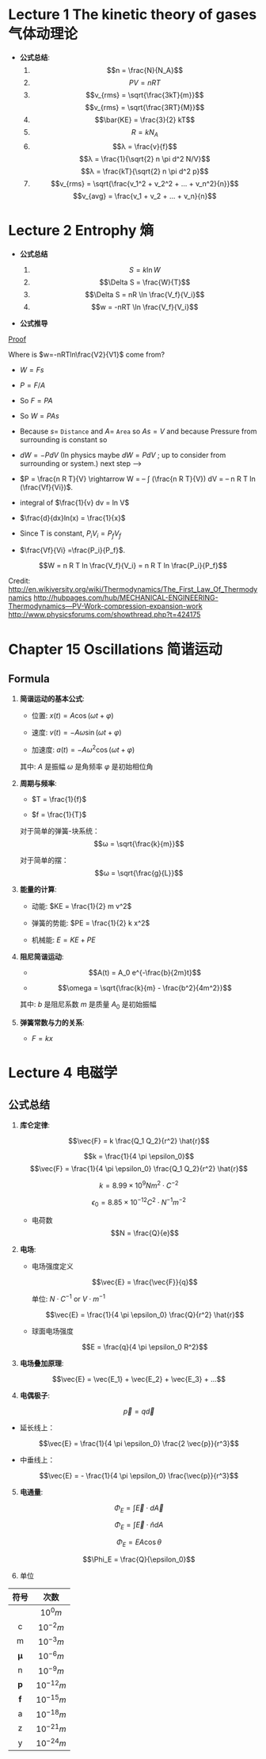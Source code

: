 # Lecture 1 The kinetic theory of gases 气体动理论

- **公式总结**:
   1. $$n = \frac{N}{N_A}$$
   2. $$PV = nRT$$
   3. $$v_{rms} = \sqrt{\frac{3kT}{m}}$$
      $$v_{rms} = \sqrt{\frac{3RT}{M}}$$
   4. $$\bar{KE} = \frac{3}{2} kT$$
   5. $$R = k N_A$$
   6. $$λ = \frac{v}{f}$$
      $$λ = \frac{1}{\sqrt{2} n \pi d^2 N/V}$$
      $$λ = \frac{kT}{\sqrt{2} n \pi d^2 p}$$
   7. $$v_{rms} = \sqrt{\frac{v_1^2 + v_2^2 + ... + v_n^2}{n}}$$
      $$v_{avg} = \frac{v_1 + v_2 + ... + v_n}{n}$$

# Lecture 2 Entrophy 熵

- **公式总结**

    1. $$S = k \ln W$$
    2. $$\Delta S = \frac{W}{T}$$
    3. $$\Delta S = nR \ln \frac{V_f}{V_i}$$
    4. $$w = -nRT \ln \frac{V_f}{V_i}$$

- **公式推导**

[Proof](https://chinchongcha.wordpress.com/2010/10/10/where-is-wnrt-ln-v2v1/)

Where is  $w=-nRTln\frac{V2}{V1}$ come from?

- $W=Fs$
- $P=F/A$
- So $F=PA$
- So $W=PAs$
- Because $s=$ `Distance` and $A=$ `Area` so $As= V$ and because Pressure from surrounding is constant so
- $dW= -P dV$ (In physics maybe $dW = P dV$ ; up to consider from surrounding or system.)           next step –>

- $P = \frac{n R T}{V} \rightarrow W = – ∫ (\frac{n R T}{V}) dV = – n R T ln (\frac{Vf}{Vi})$.
- integral of $\frac{1}{v} dv = ln V$
- $\frac{d}{dx}ln(x) = \frac{1}{x}$

- Since T is constant, $P_i V_i = P_f V_f$
- $\frac{Vf}{Vi} =\frac{P_i}{P_f}$.

$$W = n R T ln \frac{V_f}{V_i} = n R T ln \frac{P_i}{P_f}$$

Credit:
http://en.wikiversity.org/wiki/Thermodynamics/The_First_Law_Of_Thermodynamics
http://hubpages.com/hub/MECHANICAL-ENGINEERING-Thermodynamics—PV-Work-compression-expansion-work
http://www.physicsforums.com/showthread.php?t=424175

# Chapter 15 Oscillations 简谐运动

## Formula

1. **简谐运动的基本公式**:
   
   - 位置: $x(t) = A \cos(ωt + φ)$
   
   - 速度: $v(t) = -Aω \sin(ωt + φ)$

   - 加速度: $a(t) = -Aω^2 \cos(ωt + φ)$
   
   其中:
   $A$ 是振幅
   $ω$ 是角频率
   $φ$ 是初始相位角

2. **周期与频率**:

   - $T = \frac{1}{f}$
   
   - $f = \frac{1}{T}$
   
   对于简单的弹簧-块系统：$$ω = \sqrt{\frac{k}{m}}$$

   对于简单的摆：$$ω = \sqrt{\frac{g}{L}}$$

3. **能量的计算**:

   - 动能: $KE = \frac{1}{2} m v^2$

   - 弹簧的势能: $PE = \frac{1}{2} k x^2$

   - 机械能: $E = KE + PE$

4. **阻尼简谐运动**:
   
   - $$A(t) = A_0 e^{-\frac{b}{2m}t}$$

   - $$\omega = \sqrt{\frac{k}{m} - \frac{b^2}{4m^2}}$$

   其中: $b$ 是阻尼系数 $m$ 是质量 $A_0$ 是初始振幅

5. **弹簧常数与力的关系**:

   - $F = kx$


# Lecture 4 电磁学

## 公式总结

1. **库仑定律**:

   $$\vec{F} = k \frac{Q_1 Q_2}{r^2} \hat{r}$$

   $$k = \frac{1}{4 \pi \epsilon_0}$$
   $$\vec{F} = \frac{1}{4 \pi \epsilon_0} \frac{Q_1 Q_2}{r^2} \hat{r}$$

   $$k = 8.99 \times 10^9 N m^2 \cdot C^{-2}$$

   $$\epsilon_0 = 8.85 \times 10^{-12} C^2 \cdot N^{-1} m^{-2}$$

   - 电荷数
   $$N = \frac{Q}{e}$$

2. **电场**:

   - 电场强度定义

      $$\vec{E} = \frac{\vec{F}}{q}$$

      单位: $N \cdot C^{-1}$ or $V \cdot m^{-1}$

      $$\vec{E} = \frac{1}{4 \pi \epsilon_0} \frac{Q}{r^2} \hat{r}$$
   
   - 球面电场强度

      $$E = \frac{q}{4 \pi \epsilon_0 R^2}$$

3. **电场叠加原理**:

   $$\vec{E} = \vec{E_1} + \vec{E_2} + \vec{E_3} + ...$$

4. **电偶极子**:

   $$\vec{p} = q \vec{d}$$

- 延长线上：
  
   $$\vec{E} = \frac{1}{4 \pi \epsilon_0} \frac{2 \vec{p}}{r^3}$$

- 中垂线上：
  
   $$\vec{E} = - \frac{1}{4 \pi \epsilon_0} \frac{\vec{p}}{r^3}$$

5. **电通量**:
   
      $$\Phi_E = \int \vec{E} \cdot d\vec{A}$$
   
      $$\Phi_E = \int \vec{E} \cdot \hat{n} dA$$
   
      $$\Phi_E = EA \cos \theta$$
   
      $$\Phi_E = \frac{Q}{\epsilon_0}$$

6. 单位

| 符号 | 次数 |
| :--: | :--: |
|  | $10^0 m$ |
| c | $10^{-2} m$ |
| m | $10^{-3} m$ |
| **μ** | $10^{-6} m$ |
| n | $10^{-9} m$ |
| **p** | $10^{-12} m$ |
| **f** | $10^{-15} m$ |
| a | $10^{-18} m$ |
| z | $10^{-21} m$ |
| y | $10^{-24} m$ |
